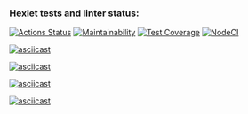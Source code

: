 ### Hexlet tests and linter status:
[![Actions Status](https://github.com/Ilialuck/frontend-project-46/workflows/hexlet-check/badge.svg)](https://github.com/Ilialuck/frontend-project-46/actions)
[![Maintainability](https://api.codeclimate.com/v1/badges/1657568a8a91e1c96f67/maintainability)](https://codeclimate.com/github/Ilialuck/frontend-project-46/maintainability)
[![Test Coverage](https://api.codeclimate.com/v1/badges/1657568a8a91e1c96f67/test_coverage)](https://codeclimate.com/github/Ilialuck/frontend-project-46/test_coverage)
[![NodeCI](https://github.com/Ilialuck/frontend-project-46/workflows/NodeCI/badge.svg)](https://github.com/Ilialuck/frontend-project-46/actions)

[![asciicast](https://asciinema.org/a/dm5WxPkbo2FzNnOKZNfrxkmYk.svg)](https://asciinema.org/a/dm5WxPkbo2FzNnOKZNfrxkmYk)

[![asciicast](https://asciinema.org/a/RjycRfCyLSJXR61ie8flJT7ao.svg)](https://asciinema.org/a/RjycRfCyLSJXR61ie8flJT7ao)

[![asciicast](https://asciinema.org/a/PXekOI1rd0Gcw38DDO7Lvxa4n.svg)](https://asciinema.org/a/PXekOI1rd0Gcw38DDO7Lvxa4n)

[![asciicast](https://asciinema.org/a/oR6aIfGxVdthLXRqxZ3635aMk.svg)](https://asciinema.org/a/oR6aIfGxVdthLXRqxZ3635aMk)
